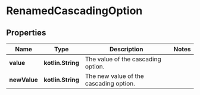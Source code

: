 
# RenamedCascadingOption

## Properties
Name | Type | Description | Notes
------------ | ------------- | ------------- | -------------
**value** | **kotlin.String** | The value of the cascading option. | 
**newValue** | **kotlin.String** | The new value of the cascading option. | 




